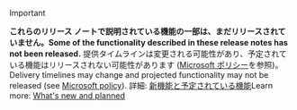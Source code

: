 > [!Important]
>  <span data-ttu-id="ed5a4-101">**これらのリリース ノートで説明されている機能の一部は、まだリリースされていません。**</span><span class="sxs-lookup"><span data-stu-id="ed5a4-101">**Some of the functionality described in these release notes has not been released.**</span></span> <span data-ttu-id="ed5a4-102">提供タイムラインは変更される可能性があり、予定されている機能はリリースされない可能性があります ([Microsoft ポリシー](https://go.microsoft.com/fwlink/p/?linkid=2007332)を参照)。</span><span class="sxs-lookup"><span data-stu-id="ed5a4-102">Delivery timelines may change and projected functionality may not be released (see [Microsoft policy](https://go.microsoft.com/fwlink/p/?linkid=2007332)).</span></span> <span data-ttu-id="ed5a4-103">詳細: [新機能と予定されている機能](/dynamics365-release-plan/2019wave2/artificial-intelligence/dynamics365-product-visualize/planned-features)</span><span class="sxs-lookup"><span data-stu-id="ed5a4-103">Learn more: [What's new and planned](/dynamics365-release-plan/2019wave2/artificial-intelligence/dynamics365-product-visualize/planned-features)</span></span>
